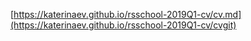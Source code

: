 [https://katerinaev.github.io/rsschool-2019Q1-cv/cv.md](https://katerinaev.github.io/rsschool-2019Q1-cv/cvgit)